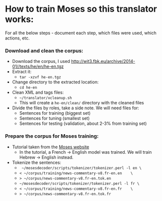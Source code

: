 # How to train Moses so this translator works:

For all the below steps - document each step, which files were used, which actions, etc.

### Download and clean the corpus:

* Download the corpus, I used http://wit3.fbk.eu/archive/2014-01//texts/he/en/he-en.tgz
* Extract it:
	* `tar -xzvf he-en.tgz`
* Change directory to the extracted location:
	* `cd he-en`
* Clean XML and tags files:
	* `~/translator/xcleanup.sh`
	* This will create a `he-en/clean/` directory with the cleaned files
* Divide the files by roles, take a side note. We will need files for:
	* Sentences for training (biggest set)
	* Sentences for tuning (smallest set)
	* Sentences for testing (validation, about 2-3% from training set)
 
### Prepare the corpus for Moses training:

* Tutorial taken from the [Moses website](http://www.statmt.org/moses/?n=Moses.Baseline)
	* In the tutorial, a French → English model was trained. We will train Hebrew → English instead.
* Tokenize the sentences:
	* ` ~/mosesdecoder/scripts/tokenizer/tokenizer.perl -l en \`
	* `< ~/corpus/training/news-commentary-v8.fr-en.en    \`
	* `> ~/corpus/news-commentary-v8.fr-en.tok.en`
	* `~/mosesdecoder/scripts/tokenizer/tokenizer.perl -l fr \`
	* `< ~/corpus/training/news-commentary-v8.fr-en.fr    \`
	* `> ~/corpus/news-commentary-v8.fr-en.tok.fr`
